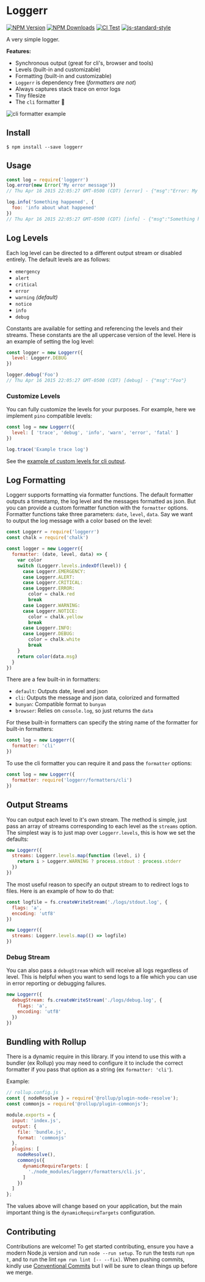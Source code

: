 # Loggerr

[![NPM Version](https://img.shields.io/npm/v/loggerr.svg)](https://npmjs.org/package/loggerr)
[![NPM Downloads](https://img.shields.io/npm/dm/loggerr.svg)](https://npmjs.org/package/loggerr)
[![CI Test](https://github.com/wesleytodd/loggerr/workflows/Tests/badge.svg)](https://github.com/wesleytodd/loggerr/actions)
[![js-standard-style](https://img.shields.io/badge/code%20style-standard-brightgreen.svg)](https://github.com/standard/standard)

A very simple logger.

**Features:**

- Synchronous output (great for cli's, browser and tools)
- Levels (built-in and customizable)
- Formatting (built-in and customizable)
- `Loggerr` is dependency free (*formatters are not*)
- Always captures stack trace on error logs
- Tiny filesize
- The `cli` formatter 🚀

![cli formatter example](https://github.com/wesleytodd/loggerr/blob/main/cli.png)

## Install

```
$ npm install --save loggerr
```

## Usage

```javascript
const log = require('loggerr')
log.error(new Error('My error message'))
// Thu Apr 16 2015 22:05:27 GMT-0500 (CDT) [error] - {"msg":"Error: My error message\n<STACK TRACE>"}

log.info('Something happened', {
  foo: 'info about what happened'
})
// Thu Apr 16 2015 22:05:27 GMT-0500 (CDT) [info] - {"msg":"Something happened","foo":"info about what happened"}
```

## Log Levels

Each log level can be directed to a different output stream
or disabled entirely. The default levels are as follows:

- `emergency`
- `alert`
- `critical`
- `error`
- `warning` *(default)*
- `notice`
- `info`
- `debug`

Constants are available for setting and referencing the levels and
their streams. These constants are the all uppercase version of the
level.  Here is an example of setting the log level:

```javascript
const logger = new Loggerr({
  level: Loggerr.DEBUG
})

logger.debug('Foo')
// Thu Apr 16 2015 22:05:27 GMT-0500 (CDT) [debug] - {"msg":"Foo"}
```

### Customize Levels

You can fully customize the levels for your purposes. For example, here
we implement `pino` compatible levels:

```javascript
const log = new Loggerr({
  level: [ 'trace', 'debug', 'info', 'warn', 'error', 'fatal' ]
})

log.trace('Example trace log')
```

See the [example of custom levels for cli output](https://github.com/wesleytodd/loggerr/blob/main/examples/custom-cli.js).

## Log Formatting

Loggerr supports formatting via formatter functions. The default
formatter outputs a timestamp, the log level and the messages formatted
as json. But you can provide a custom formatter function with the `formatter`
options. Formatter functions take three parameters: `date`, `level`, `data`.
Say we want to output the log message with a color based on the level:

```javascript
const Loggerr = require('loggerr')
const chalk = require('chalk')

const logger = new Loggerr({
  formatter: (date, level, data) => {
    var color
    switch (Loggerr.levels.indexOf(level)) {
      case Loggerr.EMERGENCY:
      case Loggerr.ALERT:
      case Loggerr.CRITICAL:
      case Loggerr.ERROR:
        color = chalk.red
        break
      case Loggerr.WARNING:
      case Loggerr.NOTICE:
        color = chalk.yellow
        break
      case Loggerr.INFO:
      case Loggerr.DEBUG:
        color = chalk.white
        break
    }
    return color(data.msg)
  }
})
```

There are a few built-in in formatters:

- `default`: Outputs date, level and json
- `cli`: Outputs the message and json data, colorized and formatted
- `bunyan`: Compatible format to `bunyan`
- `browser`: Relies on `console.log`, so just returns the `data`

For these built-in formatters can specify the string name of the formatter for built-in formatters:

```javascript
const log = new Loggerr({
  formatter: 'cli'
})
```

To use the cli formatter you can require it and pass the `formatter` options:

```javascript
const log = new Loggerr({
  formatter: require('loggerr/formatters/cli')
})
```

## Output Streams

You can output each level to it's own stream. The method is simple, just pass an
array of streams corresponding to each level as the `streams` option. The simplest
way is to just map over `Loggerr.levels`, this is how we set the defaults:

```javascript
new Loggerr({
  streams: Loggerr.levels.map(function (level, i) {
    return i > Loggerr.WARNING ? process.stdout : process.stderr
  })
})
```

The most useful reason to specify an output stream to to redirect logs to files.
Here is an example of how to do that:

```javascript
const logfile = fs.createWriteStream('./logs/stdout.log', {
  flags: 'a',
  encoding: 'utf8'
})

new Loggerr({
  streams: Loggerr.levels.map(() => logfile)
})
```

### Debug Stream

You can also pass a `debugStream` which will receive all logs regardless of level. This is helpful when you want to send
logs to a file which you can use in error reporting or debugging failures.

```javascript
new Loggerr({
  debugStream: fs.createWriteStream('./logs/debug.log', {
    flags: 'a',
    encoding: 'utf8'
  })
})

```

## Bundling with Rollup

There is a dynamic require in this library. If you intend to use this with a bundler (ex Rollup) you may need to configure it to include the correct formatter if you pass that
option as a string (ex `formatter: 'cli'`).

Example:

```javascript
// rollup.config.js
const { nodeResolve } = require('@rollup/plugin-node-resolve');
const commonjs = require('@rollup/plugin-commonjs');

module.exports = {
  input: 'index.js',
  output: {
    file: 'bundle.js',
    format: 'commonjs'
  },
  plugins: [
    nodeResolve(),
    commonjs({
      dynamicRequireTargets: [
        './node_modules/loggerr/formatters/cli.js',
      ]
    })
  ]
};
```

The values above will change based on your application, but the main important thing is the `dynamicRequireTargets` configuration.

## Contributing

Contributions are welcome! To get started contributing, ensure you have a modern Node.js version and run `node --run
setup`. To run the tests run `npm t`, and to run the lint `npm run lint [-- --fix]`. When pushing commits, kindly use
[Conventional Commits](https://www.conventionalcommits.org/en/v1.0.0/) but I will be sure to clean things up before we
merge.
